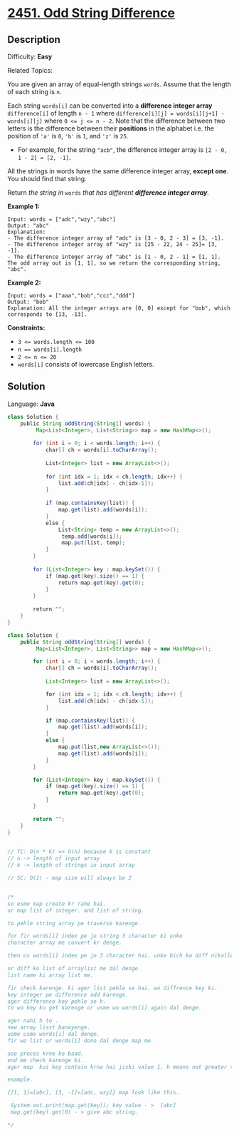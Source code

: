 # [2451\. Odd String Difference](https://leetcode.com/problems/odd-string-difference/)

## Description

Difficulty: **Easy**  

Related Topics:


You are given an array of equal-length strings `words`. Assume that the length of each string is `n`.

Each string `words[i]` can be converted into a **difference integer array** `difference[i]` of length `n - 1` where `difference[i][j] = words[i][j+1] - words[i][j]` where `0 <= j <= n - 2`. Note that the difference between two letters is the difference between their **positions** in the alphabet i.e. the position of `'a'` is `0`, `'b'` is `1`, and `'z'` is `25`.

*   For example, for the string `"acb"`, the difference integer array is `[2 - 0, 1 - 2] = [2, -1]`.

All the strings in words have the same difference integer array, **except one**. You should find that string.

Return _the string in_ `words` _that has different **difference integer array**._

**Example 1:**

```
Input: words = ["adc","wzy","abc"]
Output: "abc"
Explanation: 
- The difference integer array of "adc" is [3 - 0, 2 - 3] = [3, -1].
- The difference integer array of "wzy" is [25 - 22, 24 - 25]= [3, -1].
- The difference integer array of "abc" is [1 - 0, 2 - 1] = [1, 1]. 
The odd array out is [1, 1], so we return the corresponding string, "abc".
```

**Example 2:**

```
Input: words = ["aaa","bob","ccc","ddd"]
Output: "bob"
Explanation: All the integer arrays are [0, 0] except for "bob", which corresponds to [13, -13].
```

**Constraints:**

*   `3 <= words.length <= 100`
*   `n == words[i].length`
*   `2 <= n <= 20`
*   `words[i]` consists of lowercase English letters.


## Solution

Language: **Java**

```java
class Solution {
    public String oddString(String[] words) {
         Map<List<Integer>, List<String>> map = new HashMap<>();
​
        for (int i = 0; i < words.length; i++) {
            char[] ch = words[i].toCharArray();
            
            List<Integer> list = new ArrayList<>();
​
            for (int idx = 1; idx < ch.length; idx++) {
                list.add(ch[idx] - ch[idx-1]);
            }
​
            if (map.containsKey(list)) {
                map.get(list).add(words[i]);
            }
            else {
                List<String> temp = new ArrayList<>();
                 temp.add(words[i]);
                 map.put(list, temp);
            }
        }
​
        for (List<Integer> key : map.keySet()) {
            if (map.get(key).size() == 1) {
                return map.get(key).get(0);
            }
        }
​
        return "";
    }
}
```

```java
class Solution {
    public String oddString(String[] words) {
         Map<List<Integer>, List<String>> map = new HashMap<>();

        for (int i = 0; i < words.length; i++) {
            char[] ch = words[i].toCharArray();
            
            List<Integer> list = new ArrayList<>();

            for (int idx = 1; idx < ch.length; idx++) {
                list.add(ch[idx] - ch[idx-1]);
            }

            if (map.containsKey(list)) {
                map.get(list).add(words[i]);
            }
            else {
                map.put(list,new ArrayList<>());
                map.get(list).add(words[i]);
            }
        }

        for (List<Integer> key : map.keySet()) {
            if (map.get(key).size() == 1) {
                return map.get(key).get(0);
            }
        }

        return "";
    }
}
```


```java
    
// TC: O(n * k) => O(n) because k is constant
// n -> length of input array
// k -> length of strings in input array

// SC: O(1) - map size will always be 2


/*
so esme map create kr rahe hai.
or map list of integer. and list of string.

to pehle string array pe traverse karenge.

for fir words[i] index pe jo string 3 character ki unko
character array me convert kr denge.

then us words[i] index pe jo 3 character hai. unke bich ka diff nikallenge.

or diff ko list of arraylist me dal denge.
list name ki array list me.

fir check karenge. ki ager list pehle se hai. wo diffrence key ki.
key integer pe difference add karenge.
ager difference key pehle se h.
to wo key ko get karenge or usme wo words[i] again dal denge.

ager nahi h to .
new array lisst banayenge.
usme usme words[i] dal denge.
fir wo list or words[i] dono dal denge map me.

ase proces krne ke baad.
end me check karenge ki.
ager map  koi key contain krna hai jiski value 1. h means not greater then  1 means wo uniqu3e hai.

example.

{[1, 1]=[abc], [3, -1]=[adc, wzy]} map look like this.

 System.out.print(map.get(key)); key value - >  [abc]
 map.get(key).get(0) - > give abc string.

*/

```